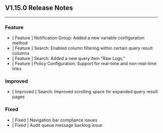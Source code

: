 ## V1.15.0 Release Notes

---

### Feature

- [ Feature ] Notification Group: Added a new variable configuration method
- [ Feature ] Search: Enabled column filtering within certain query result columns
- [ Feature ] Search: Added a new query item "Raw Logs."
- [ Feature ] Policy Configuration: Support for real-time and non-real-time links

### Improved

- [ Improved ] Search: Improved scrolling space for expanded query result pages

### Fixed

- [ Fixed ] Navigation bar compliance issues
- [ Fixed ] Audit queue message backlog issue
